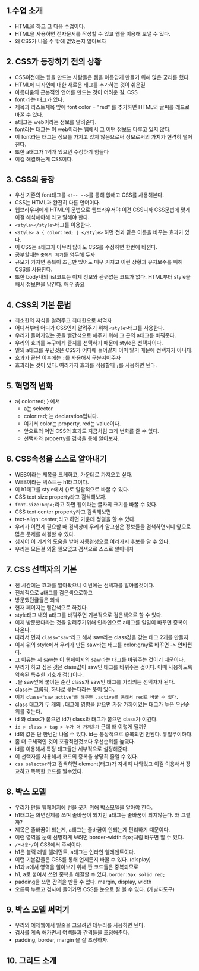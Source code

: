 ## 1.수업 소개
- HTML을 하고 그 다음 수업이다.
- HTML을 사용하면 전자문서를 작성할 수 있고 웹을 이용해 보낼 수 있다.
- 왜 CSS가 나올 수 밖에 없었는지 알아보자

## 2. CSS가 등장하기 전의 상황
- CSS이전에는 웹을 만드는 사람들은 웹을 아름답게 만들기 위해 많은 궁리를 했다.
- HTML에 디자인에 대한 새로운 태그를 추가하는 것이 쉬운길
- 아름다움의 근본적인 언어를 만드는 것이 어려운 길, CSS
- font 라는 태그가 있다.
- 제목과 리스트제목 앞에 font color = "red" 를 추가하면 HTML의 글씨를 레드로 바꿀 수 있다.
- a태그는 web이라는 정보를 알려준다.
- font라는 태그는 이 web이라는 웹에서 그 어떤 정보도 다루고 있지 않다.
- 이 font라는 태그는 정보를 가지고 있지 않음으로써 정보로써의 가치가 현격히 떨어진다.
- 또한 a태그가 1억개 있으면 수정하기 힘들다
- 이걸 해결하는게 CSS이다.

## 3. CSS의 등장
- 우선 기존의 font태그를 `<!-- -->`를 통해 없애고 CSS를 사용해본다.
- CSS는 HTML과 완전히 다른 언어이다.
- 웹브라우저에게 HTML의 문법으로 웹브라우저야 이건 CSS니까 CSS문법에 맞게 이걸 해석해야해 라고 말해야 한다.
- `<style></style>`태그를 이용한다. 
- `<style> a { color:red; } </style>` 하면 전과 같은 이름을 바꾸는 효과가 있다.
- 이 CSS는 a태그가 아무리 많아도 CSS를 수정하면 한번에 바뀐다.
- 공부할때는 `중복의 제거`를 염두해 두자
- 규모가 커지면 중복이 조금만 있어도 매우 커지고 이런 상황과 유지보수를 위해 CSS를 사용한다.
- 또한 body내의 list코드는 이제 정보와 관련없는 코드가 없다. HTML부터 style을 빼서 정보만을 남긴다. 매우 중요

## 4. CSS의 기본 문법
- 최소한의 지식을 알려주고 최대한으로 써먹자
- 어디서부터 어디가 CSS인지 알려주기 위해 `<style>`태그를 사용한다.
- 우리가 들어가있는 곳을 빨간색으로 해주기 위해 그 곳의 a태그를 바꿔준다.
- 우리의 효과를 누구에게 줄지를 선택하기 때문에 style은 선택자이다.
- 밑의 a태그를 꾸민것은 CSS가 어디에 들어갈지 이미 알기 때문에 선택자가 아니다.
- 효과가 끝난 이후에는 `;`를 사용해서 구분지어주자
- 효과라는 것이 있다. 여러가지 효과를 적용할때 `;`를 사용하면 된다.

## 5. 혁명적 변화
- a{ color:red; } 에서
  - a는 selector 
  - color:red; 는 declaration입니다. 
  - 여기서 color는 property, red는 value이다.
  - 앞으로의 어떤 CSS의 효과도 지금처럼 크게 변화를 줄 수 없다.
  - 선택자와 property를 검색을 통해 알아보자.

## 6. CSS속성을 스스로 알아내기
- WEB이라는 제목을 크게하고, 가운데로 가져오고 싶다.
- WEB이라는 텍스트는 h1태그이다. 
- 이 h1태그를 style에서 {}로 일괄적으로 바꿀 수 있다.
- CSS text size property라고 검색해보자.
- `font-size:60px;`라고 하면 웹이라는 글자의 크기를 바꿀 수 있다.
- CSS text center property라고 검색해보면
- text-align: center;라고 하면 가운데 정렬을 할 수 있다.
- 우리가 이런게 필요할 때 검색창에 우리가 알고싶은 정보들을 검색하면되니 앞으로 많은 문제를 해결할 수 있다.
- 심지어 이 기계의 도움을 받아 자동완성으로 여러가지 후보를 알 수 있다.
- 우리는 모든걸 외울 필요없고 검색으로 스스로 알아내자 

## 7. CSS 선택자의 기본
- 전 시간에는 효과를 알아봤으니 이번에는 선택자를 알아볼것이다.
- 전체적으로 a태그를 검은색으로하고
- 방문했던글들은 회색
- 현재 페이지는 빨간색으로 하겠다.
- style태그 내의 a태그를 바꿔주면 기본적으로 검은색으로 할 수 있다.
- 이제 방문했다라는 것을 알려주기위해 인라인으로 a태그를 일일이 바꾸면 중복이 나온다.
- 따라서 먼저 `class="saw"`라고 해서 saw라는 class값을 갖는 태그 2개를 만들자
- 이제 위의 style에서 우리가 만든 saw라는 태그를 color:gray로 바꾸면 -> 안바뀐다.
- 그 이유는 저 saw는 이 웹페이지의 saw라는 태그를 바꿔주는 것이기 때문이다.
- 우리가 하고 싶은 것은 class값이 saw인 태그를 바꿔주는 것이다. 이때 사용하도록 약속된 특수한 기호가 점(.)이다.
- `.`을 saw앞에 붙이는 순간 class가 saw인 태그를 가리키는 선택자가 된다.
- class는 그룹핑, 하나로 묶는다라는 뜻이 있다.
- 이제 `class="saw active"를 해주면 .active를 통해서 red로 바꿀 수 있다.`
- class 태그가 두 개의 `.`태그에 영향을 받으면 가장 가까이있는 태그가 높은 우선순위를 갖는다.
- id 와 class가 붙으면 id가 class와 태그가 붙으면 class가 이긴다.
- `id > class > tag > 누가 더 가까운가` 근데 왜 이렇게 될까? 
- id의 값은 단 한번만 나올 수 있다. id는 통상적으로 중복되면 안된다. 유일무이하다. 
- 좀 더 구체적인 것이 포괄적인것보다 우선순위를 높였다. 
- id를 이용해서 특정 태그들만 세부적으로 설정해준다.
- 이 선택자를 사용해서 코드의 중복을 상당히 줄일 수 있다.
- `css selector`라고 검색하면 element(태그)가 자세히 나와있고 이걸 이용해서 정교하고 똑똑한 코드를 짤수있다.

## 8. 박스 모델
- 우리가 만들 웹페이지에 선을 긋기 위해 박스모델을 알아야 한다.
- h1태그는 화면전체를 쓰며 줄바꿈이 되지만 a태그는 줄바꿈이 되지않는다. 왜 그럴까?
- 제목은 줄바꿈이 되는게, a태그는 줄바꿈이 안되는게 편리하기 때문이다.
- 이런 영역을 눈에 선명하게 보려면 border-width:5px;처럼 바꾸면 알 수 있다.
- `/*내용*/`이 CSS에서 주석이다.
- h1은 블럭 레벨 엘레먼트, a태그는 인라인 엘레멘트이다.
- 이런 기본값들은 CSS를 통해 언제든지 바꿀 수 있다. (display)
- h1과 a에서 영역을 알아보기 위해 짠 코드들은 중복되므로
- h1, a로 붙여서 쓰면 중복을 해결할 수 있다. `border:5px solid red;`
- padding을 쓰면 간격을 만들 수 있다. margin, display, width
- 오른쪽 누르고 검사에 들어가면 CSS를 눈으로 잘 볼 수 있다. (개발자도구) 

## 9. 박스 모델 써먹기
- 우리의 예제웹에서 밑줄을 그으려면 테두리를 사용하면 된다.
- 검사를 계속 해가면서 여백들과 간격들을 조정해준다.
- padding, border, margin 을 잘 조정하자.

## 10. 그리드 소개

